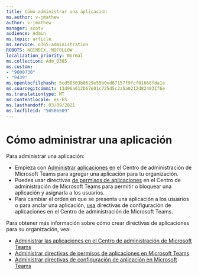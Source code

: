 ```yaml
---
title: Cómo administrar una aplicación
ms.author: v-jmathew
author: v-jmathew
manager: scotv
audience: Admin
ms.topic: article
ms.service: o365-administration
ROBOTS: NOINDEX, NOFOLLOW
localization_priority: Normal
ms.collection: Adm_O365
ms.custom:
- "9000730"
- "9439"
ms.openlocfilehash: 5cd58303b0629e55b0ed67157f9fcf01668fda1e
ms.sourcegitcommit: 13d96a612b67e01c725d5c2a5a0212d824031f6e
ms.translationtype: MT
ms.contentlocale: es-ES
ms.lasthandoff: 03/09/2021
ms.locfileid: "50586509"
---
```

# <a name="how-to-manage-an-app"></a>Cómo administrar una aplicación

Para administrar una aplicación:

- Empieza con [Administrar aplicaciones en](https://admin.teams.microsoft.com/policies/manage-apps) el Centro de administración de Microsoft Teams para agregar una aplicación para tu organización.
- Puedes usar directivas [de permisos de aplicaciones](https://admin.teams.microsoft.com/policies/app-permission) en el Centro de administración de Microsoft Teams para permitir o bloquear una aplicación y asignarla a los usuarios.
- Para cambiar el orden en que se presenta una aplicación a los usuarios o para anclar una aplicación, [usa](https://admin.teams.microsoft.com/policies/app-setup) directivas de configuración de aplicaciones en el Centro de administración de Microsoft Teams.

Para obtener más información sobre cómo crear directivas de aplicaciones para su organización, vea:

- [Administrar las aplicaciones en el Centro de administración de Microsoft Teams](https://docs.microsoft.com/MicrosoftTeams/manage-apps)
- [Administrar directivas de permisos de aplicaciones en Microsoft Teams](https://docs.microsoft.com/microsoftteams/teams-app-permission-policies)
- [Administrar directivas de configuración de aplicación en Microsoft Teams](https://docs.microsoft.com/microsoftteams/teams-app-setup-policies)
